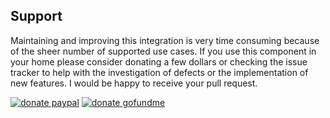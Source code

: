 
## Support
Maintaining and improving this integration is very time consuming because of the sheer number of supported use cases. If you use this component in your home please consider donating a few dollars or checking the issue tracker to help with the investigation of defects or the implementation of new features. I would be happy to receive your pull request.

[![donate paypal](https://img.shields.io/badge/donate-PayPal-blue.svg?style=flat-square)](https://paypal.me/danielb160)
[![donate gofundme](https://img.shields.io/badge/donate-GoFundMe-orange?style=flat-square)](https://gf.me/u/w62k93)